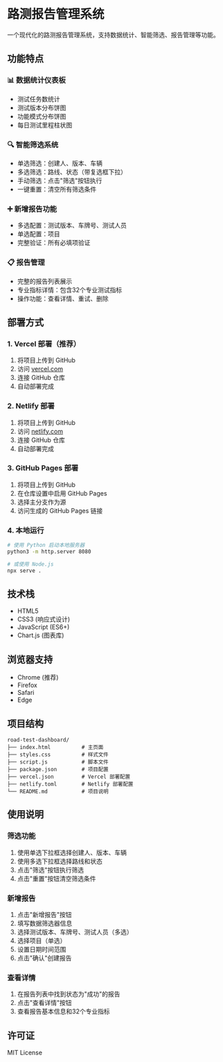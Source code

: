 # 路测报告管理系统

一个现代化的路测报告管理系统，支持数据统计、智能筛选、报告管理等功能。

## 功能特点

### 📊 数据统计仪表板
- 测试任务数统计
- 测试版本分布饼图
- 功能模式分布饼图
- 每日测试里程柱状图

### 🔍 智能筛选系统
- 单选筛选：创建人、版本、车辆
- 多选筛选：路线、状态（带复选框下拉）
- 手动筛选：点击"筛选"按钮执行
- 一键重置：清空所有筛选条件

### ➕ 新增报告功能
- 多选配置：测试版本、车牌号、测试人员
- 单选配置：项目
- 完整验证：所有必填项验证

### 📋 报告管理
- 完整的报告列表展示
- 专业指标详情：包含32个专业测试指标
- 操作功能：查看详情、重试、删除

## 部署方式

### 1. Vercel 部署（推荐）
1. 将项目上传到 GitHub
2. 访问 [vercel.com](https://vercel.com)
3. 连接 GitHub 仓库
4. 自动部署完成

### 2. Netlify 部署
1. 将项目上传到 GitHub
2. 访问 [netlify.com](https://netlify.com)
3. 连接 GitHub 仓库
4. 自动部署完成

### 3. GitHub Pages 部署
1. 将项目上传到 GitHub
2. 在仓库设置中启用 GitHub Pages
3. 选择主分支作为源
4. 访问生成的 GitHub Pages 链接

### 4. 本地运行
```bash
# 使用 Python 启动本地服务器
python3 -m http.server 8080

# 或使用 Node.js
npx serve .
```

## 技术栈
- HTML5
- CSS3 (响应式设计)
- JavaScript (ES6+)
- Chart.js (图表库)

## 浏览器支持
- Chrome (推荐)
- Firefox
- Safari
- Edge

## 项目结构
```
road-test-dashboard/
├── index.html          # 主页面
├── styles.css          # 样式文件
├── script.js           # 脚本文件
├── package.json        # 项目配置
├── vercel.json         # Vercel 部署配置
├── netlify.toml        # Netlify 部署配置
└── README.md           # 项目说明
```

## 使用说明

### 筛选功能
1. 使用单选下拉框选择创建人、版本、车辆
2. 使用多选下拉框选择路线和状态
3. 点击"筛选"按钮执行筛选
4. 点击"重置"按钮清空筛选条件

### 新增报告
1. 点击"新增报告"按钮
2. 填写数据筛选器信息
3. 选择测试版本、车牌号、测试人员（多选）
4. 选择项目（单选）
5. 设置日期时间范围
6. 点击"确认"创建报告

### 查看详情
1. 在报告列表中找到状态为"成功"的报告
2. 点击"查看详情"按钮
3. 查看报告基本信息和32个专业指标

## 许可证
MIT License